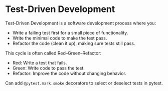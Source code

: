 # Test-Driven Development

Test-Driven Development is a software development process where you:

- Write a failing test first for a small piece of functionality.
- Write the minimal code to make the test pass.
- Refactor the code (clean it up), making sure tests still pass.

This cycle is often called Red–Green–Refactor:

- Red: Write a test that fails.
- Green: Write code to pass the test.
- Refactor: Improve the code without changing behavior.

Can add `@pytest.mark.smoke` decorators to select or deselect tests in pytest.
